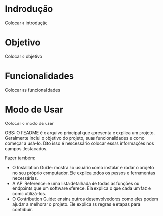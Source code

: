 # Indrodução
Colocar a introdução
# Objetivo
Colocar o objetivo
# Funcionalidades
Colocar as funcionalidades
# Modo de Usar
Colocar o modo de usar


OBS: O README é o arquivo principal que apresenta e explica um projeto. 
Geralmente inclui o objetivo do projeto, suas funcionalidades e como começar 
a usá-lo. Dito isso é nescessário colocar essas informações nos campos destacados.

Fazer também:
* O Installation Guide: mostra ao usuário como instalar e rodar o projeto no seu 
próprio computador. Ele explica todos os passos e ferramentas necessárias.
* A API Reference: é uma lista detalhada de todas as funções ou endpoints que 
um software oferece. Ela explica o que cada um faz e como utilizá-los.
* O Contribution Guide: ensina outros desenvolvedores como eles podem ajudar 
a melhorar o projeto. Ele explica as regras e etapas para contribuir.
